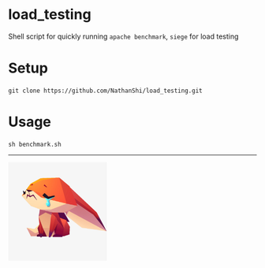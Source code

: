 # load_testing
Shell script for quickly running `apache benchmark`, `siege` for load testing

# Setup

`git clone https://github.com/NathanShi/load_testing.git`

# Usage

`sh benchmark.sh`

---

<img src="sad.jpg" width="200" height="200" />
